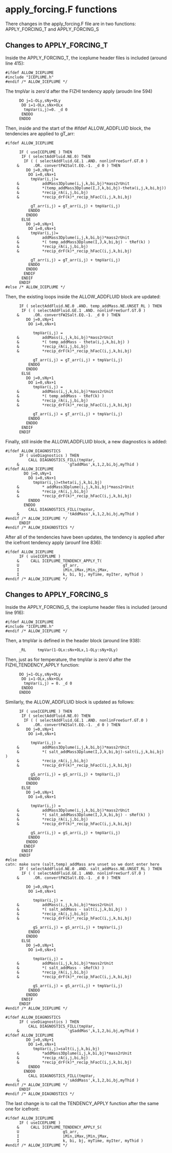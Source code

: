 # apply_forcing.F functions

There changes in the apply_forcing.F file are in two functions: APPLY_FORCING_T and APPLY_FORCING_S

## Changes to APPLY_FORCING_T

Inside the APPLY_FORCING_T, the iceplume header files is included (around line 415):
```
#ifdef ALLOW_ICEPLUME
#include "ICEPLUME.h"
#endif /* ALLOW_ICEPLUME */
```
The tmpVar is zero'd after the FIZHI tendency apply (aroudn line 594)
```
      DO j=1-OLy,sNy+OLy
       DO i=1-OLx,sNx+OLx
        tmpVar(i,j)=0. _d 0
       ENDDO
      ENDDO
```
Then, inside and the start of the #ifdef ALLOW_ADDFLUID block, the tendencies are applied to gT_arr:
```
#ifdef ALLOW_ICEPLUME

      IF ( useICEPLUME ) THEN
       IF ( selectAddFluid.NE.0) THEN
        IF ( ( selectAddFluid.GE.1 .AND. nonlinFreeSurf.GT.0 )
     &      .OR. convertFW2Salt.EQ.-1. _d 0 ) THEN
         DO j=0,sNy+1
          DO i=0,sNx+1
           tmpVar(i,j)=
     &          addMass3Dplume(i,j,k,bi,bj)*mass2rUnit
     &          *(temp_addMass3Dplume(I,J,k,bi,bj)-theta(i,j,k,bi,bj))
     &          *recip_rA(i,j,bi,bj)
     &          *recip_drF(k)*_recip_hFacC(i,j,k,bi,bj)

           gT_arr(i,j) = gT_arr(i,j) + tmpVar(i,j)
          ENDDO
         ENDDO
       ELSE
         DO j=0,sNy+1
          DO i=0,sNx+1
           tmpVar(i,j)=
     &          addMass3Dplume(i,j,k,bi,bj)*mass2rUnit
     &          *( temp_addMass3Dplume(I,J,k,bi,bj) - tRef(k) )
     &          *recip_rA(i,j,bi,bj)
     &          *recip_drF(k)*_recip_hFacC(i,j,k,bi,bj)

           gT_arr(i,j) = gT_arr(i,j) + tmpVar(i,j)
          ENDDO
         ENDDO
        ENDIF
       ENDIF
      ENDIF
#else /* ALLOW_ICEPLUME */
```
Then, the existing loops inside the ALLOW_ADDFLUID block are updated:
```
      IF ( selectAddFluid.NE.0 .AND. temp_addMass.NE.UNSET_RL ) THEN
       IF ( ( selectAddFluid.GE.1 .AND. nonlinFreeSurf.GT.0 )
     &      .OR. convertFW2Salt.EQ.-1. _d 0 ) THEN
         DO j=0,sNy+1
          DO i=0,sNx+1

            tmpVar(i,j) =
     &          addMass(i,j,k,bi,bj)*mass2rUnit
     &          *( temp_addMass - theta(i,j,k,bi,bj) )
     &          *recip_rA(i,j,bi,bj)
     &          *recip_drF(k)*_recip_hFacC(i,j,k,bi,bj)

            gT_arr(i,j) = gT_arr(i,j) + tmpVar(i,j)
          ENDDO
         ENDDO
       ELSE
         DO j=0,sNy+1
          DO i=0,sNx+1
            tmpVar(i,j) = 
     &          addMass(i,j,k,bi,bj)*mass2rUnit
     &          *( temp_addMass - tRef(k) )
     &          *recip_rA(i,j,bi,bj)
     &          *recip_drF(k)*_recip_hFacC(i,j,k,bi,bj)

            gT_arr(i,j) = gT_arr(i,j) + tmpVar(i,j)
          ENDDO
         ENDDO
       ENDIF
      ENDIF
```
Finally, still inside the ALLOWLADDFLUID block, a new diagnostics is added:
```
#ifdef ALLOW_DIAGNOSTICS
      IF ( useDiagnostics ) THEN
          CALL DIAGNOSTICS_FILL(tmpVar,
     &                     'gTaddMas',k,1,2,bi,bj,myThid )
#ifdef ALLOW_ICEPLUME
        DO j=0,sNy+1
          DO i=0,sNx+1
            tmpVar(i,j)=theta(i,j,k,bi,bj)
     &          * addMass3Dplume(i,j,k,bi,bj)*mass2rUnit
     &          *recip_rA(i,j,bi,bj)
     &          *recip_drF(k)*_recip_hFacC(i,j,k,bi,bj)
          ENDDO
        ENDDO
          CALL DIAGNOSTICS_FILL(tmpVar,
     &                     'tAddMass',k,1,2,bi,bj,myThid )
#endif /* ALLOW_ICEPLUME */
      ENDIF
#endif /* ALLOW_DIAGNOSTICS */
```
After all of the tendencies have been updates, the tendency is applied after the icefront tendency apply (arounf line 836):
```
#ifdef ALLOW_ICEPLUME
      IF ( useICEPLUME )
     &     CALL ICEPLUME_TENDENCY_APPLY_T(
     U                   gT_arr,
     I                   iMin,iMax,jMin,jMax, 
     I                   k, bi, bj, myTime, myIter, myThid )
#endif /* ALLOW_ICEPLUME */
```

## Changes to APPLY_FORCING_S

Inside the APPLY_FORCING_S, the iceplume header files is included (around line 916):
```
#ifdef ALLOW_ICEPLUME
#include "ICEPLUME.h"
#endif /* ALLOW_ICEPLUME */
```
Then, a tmpVar is defined in the header block (around line 938):
```
      _RL     tmpVar(1-OLx:sNx+OLx,1-OLy:sNy+OLy)
```
Then, just as for temperature, the tmpVar is zero'd after the FIZHI_TENDENCY_APPLY function:
```
      DO j=1-OLy,sNy+OLy
       DO i=1-OLx,sNx+OLx
        tmpVar(i,j) = 0. _d 0
       ENDDO
      ENDDO
```
Similarly, the ALLOW_ADDFLUID block is updated as follows:
```
      IF ( useICEPLUME ) THEN
       IF ( selectAddFluid.NE.0) THEN
        IF ( ( selectAddFluid.GE.1 .AND. nonlinFreeSurf.GT.0 )
     &      .OR. convertFW2Salt.EQ.-1. _d 0 ) THEN
         DO j=0,sNy+1
          DO i=0,sNx+1

           tmpVar(i,j) =
     &          addMass3Dplume(i,j,k,bi,bj)*mass2rUnit
     &          *( salt_addMass3Dplume(I,J,k,bi,bj)-salt(i,j,k,bi,bj) )
     &          *recip_rA(i,j,bi,bj)
     &          *recip_drF(k)*_recip_hFacC(i,j,k,bi,bj)

           gS_arr(i,j) = gS_arr(i,j) + tmpVar(i,j)
          ENDDO
         ENDDO
       ELSE
         DO j=0,sNy+1
          DO i=0,sNx+1

           tmpVar(i,j) =
     &          addMass3Dplume(i,j,k,bi,bj)*mass2rUnit
     &          *( salt_addMass3Dplume(I,J,k,bi,bj) - sRef(k) )
     &          *recip_rA(i,j,bi,bj)
     &          *recip_drF(k)*_recip_hFacC(i,j,k,bi,bj)

           gS_arr(i,j) = gS_arr(i,j) + tmpVar(i,j)
          ENDDO
         ENDDO
        ENDIF
       ENDIF
      ENDIF
#else
catn: make sure (salt,temp)_addMass are unset so we dont enter here
      IF ( selectAddFluid.NE.0 .AND. salt_addMass.NE.UNSET_RL ) THEN
       IF ( ( selectAddFluid.GE.1 .AND. nonlinFreeSurf.GT.0 )
     &      .OR. convertFW2Salt.EQ.-1. _d 0 ) THEN

         DO j=0,sNy+1
          DO i=0,sNx+1

            tmpVar(i,j) =
     &          addMass(i,j,k,bi,bj)*mass2rUnit
     &          *( salt_addMass - salt(i,j,k,bi,bj) )
     &          *recip_rA(i,j,bi,bj)
     &          *recip_drF(k)*_recip_hFacC(i,j,k,bi,bj)

            gS_arr(i,j) = gS_arr(i,j) + tmpVar(i,j)
          ENDDO
         ENDDO
       ELSE
         DO j=0,sNy+1
          DO i=0,sNx+1

            tmpVar(i,j) =
     &          addMass(i,j,k,bi,bj)*mass2rUnit
     &          *( salt_addMass - sRef(k) )
     &          *recip_rA(i,j,bi,bj)
     &          *recip_drF(k)*_recip_hFacC(i,j,k,bi,bj)

            gS_arr(i,j) = gS_arr(i,j) + tmpVar(i,j)
          ENDDO
         ENDDO
       ENDIF
      ENDIF
#endif /* ALLOW_ICEPLUME */

#ifdef ALLOW_DIAGNOSTICS
      IF ( useDiagnostics ) THEN
          CALL DIAGNOSTICS_FILL(tmpVar,
     &                     'gSaddMas',k,1,2,bi,bj,myThid )
#ifdef ALLOW_ICEPLUME
         DO j=0,sNy+1
          DO i=0,sNx+1
            tmpVar(i,j)=salt(i,j,k,bi,bj)
     &          *addMass3Dplume(i,j,k,bi,bj)*mass2rUnit
     &          *recip_rA(i,j,bi,bj)
     &          *recip_drF(k)*_recip_hFacC(i,j,k,bi,bj)
          ENDDO
        ENDDO
          CALL DIAGNOSTICS_FILL(tmpVar,
     &                     'sAddMass',k,1,2,bi,bj,myThid )
#endif /* ALLOW_ICEPLUME */
      ENDIF
#endif /* ALLOW_DIAGNOSTICS */
```
The last change is to call the TENDENCY_APPLY function after the same one for icefront:
```
#ifdef ALLOW_ICEPLUME
      IF ( useICEPLUME )
     &     CALL ICEPLUME_TENDENCY_APPLY_S(
     U                   gS_arr,
     I                   iMin,iMax,jMin,jMax,
     I                   k, bi, bj, myTime, myIter, myThid )
#endif /* ALLOW_ICEPLUME */
```
